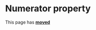 # Numerator property

This page has [**moved**](https://lib-docs.delphidabbler.com/Fractions/0/API/TFraction-Numerator)